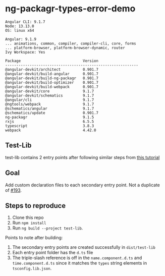 # ng-packagr-types-error-demo

```
Angular CLI: 9.1.7
Node: 13.13.0
OS: linux x64

Angular: 9.1.9
... animations, common, compiler, compiler-cli, core, forms
... platform-browser, platform-browser-dynamic, router
Ivy Workspace: Yes

Package                            Version
------------------------------------------------------------
@angular-devkit/architect          0.901.7
@angular-devkit/build-angular      0.901.7
@angular-devkit/build-ng-packagr   0.901.7
@angular-devkit/build-optimizer    0.901.7
@angular-devkit/build-webpack      0.901.7
@angular-devkit/core               9.1.7
@angular-devkit/schematics         9.1.7
@angular/cli                       9.1.7
@ngtools/webpack                   9.1.7
@schematics/angular                9.1.7
@schematics/update                 0.901.7
ng-packagr                         9.1.5
rxjs                               6.5.5
typescript                         3.8.3
webpack                            4.42.0
```

## Test-Lib
test-lib contains 2 entry points after following similar steps from [this tutorial](https://medium.com/angular-in-depth/improve-spa-performance-by-splitting-your-angular-libraries-in-multiple-chunks-8c68103692d0)

## Goal

Add custom declaration files to each secondary entry point. Not a duplicate of [#193](https://github.com/ng-packagr/ng-packagr/issues/193).

## Steps to reproduce

1. Clone this repo
2. Run `npm install`
3. Run `ng build --project test-lib`.

Points to note after building:

1. The secondary entry points are created successfully in `dist/test-lib`
2. Each entry point folder has the `d.ts` file
3. The triple-slash reference is off in the `name.component.d.ts` and `time.component.d.ts` since it matches the `types` string elements in `tsconfig.lib.json`.

